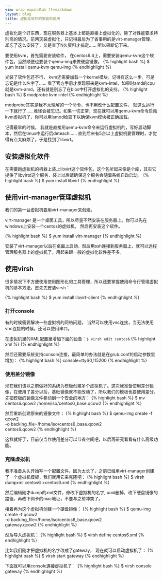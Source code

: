 ```yaml
---
vim: wrap expandtab ft=markdown
layout: blog
title: 虚拟化软件的安装和使用
---
```


虚拟化是个好东西，现在服务器上基本上都是直接上虚拟化的，除了对性能要求特别高的情况。前两天装虚拟化，只记得最后为了省事用的是virt-manager管理，却忘了这么安装了，又是查了N久资料才搞定…… 所以果断记下来。

要使用kvm，首先需要安装软件， 在centos6.4上，需要安装qemu-kvm这个软件包，当然顺便也要装个qemu-img来做硬盘镜像。
{% highlight bash %}
$ yum install qemu-kvm qemu-img
{% endhighlight %}

光装了软件包还不行， kvm还需要加载一个kernel模块，记得有这么一步，可是忘记是什么名字了…… 看了官方手册才发现原来是kvm-intel，如果时amd的cpu就是kvm-amd，还有就是别忘了在bios中打开虚拟化的支持。
{% highlight bash %}
$ modprobe kvm-intel
{% endhighlight %}

modprobe其实是我不太理解的一个命令，也不用改什么配置文件， 就这么运行一下就行了……难怪会被忘记。如果一切正常，现在就可以用qemu-kvm命令启动kvm虚拟机了，你可以用lsmod检查下以确保kvm模块被正确加载。

记得最早的时候， 我就是直接用qemu-kvm命令来运行虚拟机的，写好启动脚本，然后在tmux中运行后deteach…… 直到后来有5台以上虚拟机要管理时，才觉得有点太麻烦了，于是找到了libvirt。

## 安装虚拟化软件
在需要跑虚拟机的机器上装上libvirt这个软件包，这个包听起来像是个库，其实它提供了libvirtd这个服务，装上以后请确保这个服务会随着系统自动启动。
{% highlight bash %}
$ yum install libvirt
{% endhighlight %}


## 使用virt-manager管理虚拟机
我们的第一台虚拟机要用virt-manager来创建。
<div class="note info">
<p>virt-manager 是一个桌面工具，所以尽量不然安装在服务器上。你可以先在windows上安装一个centos的虚拟机， 然后再安装这个软件。</p>
</div>

{% highlight bash %}
$ yum install virt-manager
{% endhighlight %}

安装了virt-manager以后在桌面上启动，然后用ssh连接到服务器上，就可以远程管理服务器上的虚拟机了，用起来跟一般的虚拟化软件差不多。

## 使用virsh

很多情况下不方便使用使用图形化的工具管理，所以还要掌握使用命令行管理虚拟机的基本方法，首先先安装virsh：

{% highlight bash %}
$ yum install libvirt-client
{% endhighlight %}

### 打开console
有的时候需要解决一些虚拟机的网络问题， 当然可以使用vnc连接，当无法使用vnc连接的时候，还可以使用串口。

在虚拟机里的XML配置里增加下面的设备：`$ virsh edit centos6`
{% highlight xml %}
<serial type='pty'>
  <target port='0' />
</serial>
<console type='pty'>
  <target type='serial' port='0' />
</console>
{% endhighlight %}

然后还需要系统支持console连接，最简单的办法就是在grub.conf的启动参数里增加：
{% highlight bash %}
console=ttyS0,115200
{% endhighlight %}


### 使用差分镜像
现在我们该以之前做好的系统为模板创建多个虚拟机了。这次我准备使用差分镜像，在使用了差分以后，基础镜像就不能改动了，所以我们的模板也要使用差分。先把模板的镜像文件移动到一个安全的地方：
{% highlight bash %}
$ mv centos6.qcow2 /home/iso/centos6_base.qcow2
{% endhighlight %}

然后重新创建原来的镜像文件：
{% highlight bash %}
$ qemu-img create -f qcow2 \
    -o backing_file=/home/iso/centos6_base.qcow2 \
    centos6.qcow2
{% endhighlight %}

这样就好了，目前仅当作使用差分可以节省空间吧，以后再研究看看有什么高级功能。


### 克隆虚拟机
我不准备从头开始写一个配置文件，因为太长了，之前已经用virt-manager创建了一个虚拟机模板，我们就用它来克隆吧：
{% highlight bash %}
$ virsh dumpxml centos6 >centos6.xml
{% endhighlight %}

然后编辑刚才dump的xml文件，修改下虚拟机的名字, uuid删掉，改下硬盘镜像的路径，再改下网卡的mac地址，不要与之前冲突了。

接着再为这个虚拟机创建一个硬盘镜像：
{% highlight bash %}
$ qemu-img create -f qcow2 \
    -o backing_file=/home/iso/centos6_base.qcow2 \
    gateway.qcow2
{% endhighlight %}

然后导入虚拟机：
{% highlight bash %}
$ virsh define centos6.xml
{% endhighlight %}

比如我们刚才把虚拟机的名字改成了gateway， 现在就可以启动虚拟机了：
{% highlight bash %}
$ virsh start gateway
{% endhighlight %}

下面就可以用console连接虚拟机了：
{% highlight bash %}
$ virsh console gateway
{% endhighlight %}
